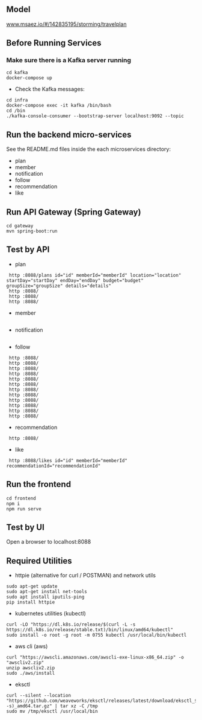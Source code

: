 # 

## Model
www.msaez.io/#/142835195/storming/travelplan

## Before Running Services
### Make sure there is a Kafka server running
```
cd kafka
docker-compose up
```
- Check the Kafka messages:
```
cd infra
docker-compose exec -it kafka /bin/bash
cd /bin
./kafka-console-consumer --bootstrap-server localhost:9092 --topic
```

## Run the backend micro-services
See the README.md files inside the each microservices directory:

- plan
- member
- notification
- follow
- recommendation
- like


## Run API Gateway (Spring Gateway)
```
cd gateway
mvn spring-boot:run
```

## Test by API
- plan
```
 http :8088/plans id="id" memberId="memberId" location="location" startDay="startDay" endDay="endDay" budget="budget" groupSize="groupSize" details="details" 
 http :8088/ 
 http :8088/ 
 http :8088/ 
```
- member
```
```
- notification
```
```
- follow
```
 http :8088/ 
 http :8088/ 
 http :8088/ 
 http :8088/ 
 http :8088/ 
 http :8088/ 
 http :8088/ 
 http :8088/ 
 http :8088/ 
 http :8088/ 
 http :8088/ 
 http :8088/ 
```
- recommendation
```
 http :8088/ 
```
- like
```
 http :8088/likes id="id" memberId="memberId" recommendationId="recommendationId" 
```


## Run the frontend
```
cd frontend
npm i
npm run serve
```

## Test by UI
Open a browser to localhost:8088

## Required Utilities

- httpie (alternative for curl / POSTMAN) and network utils
```
sudo apt-get update
sudo apt-get install net-tools
sudo apt install iputils-ping
pip install httpie
```

- kubernetes utilities (kubectl)
```
curl -LO "https://dl.k8s.io/release/$(curl -L -s https://dl.k8s.io/release/stable.txt)/bin/linux/amd64/kubectl"
sudo install -o root -g root -m 0755 kubectl /usr/local/bin/kubectl
```

- aws cli (aws)
```
curl "https://awscli.amazonaws.com/awscli-exe-linux-x86_64.zip" -o "awscliv2.zip"
unzip awscliv2.zip
sudo ./aws/install
```

- eksctl 
```
curl --silent --location "https://github.com/weaveworks/eksctl/releases/latest/download/eksctl_$(uname -s)_amd64.tar.gz" | tar xz -C /tmp
sudo mv /tmp/eksctl /usr/local/bin
```

